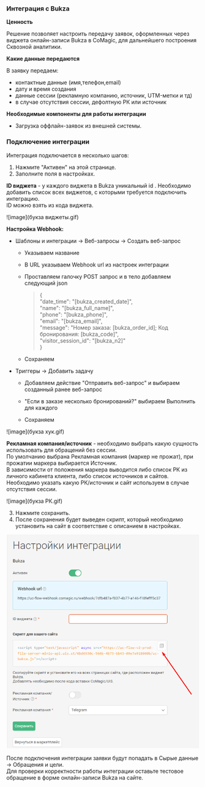 ### Интеграция с Bukza

**Ценность**  

Решение позволяет настроить передачу заявок, оформленных через виджета онлайн-записи Bukza в CoMagic, для дальнейшего построения Сквозной аналитики.

 **Какие данные передаются**    
  
В заявку передаем:

- контактные данные (имя,телефон,email)
- дату и время создания
- данные сессии (рекламную компанию, источник, UTM-метки и тд)
- в случае отсутствия сессии, дефолтную РК или источник  

**Необходимые компоненты для работы интеграции**  
- Загрузка оффлайн-заявок из внешней системы.


### Подключение интеграции 

Интеграция подключается в несколько шагов:

1. Нажмите "Активен" на этой странице.
2. Заполните поля в настройках.  

**ID виджета** - у каждого виджета в Bukza уникальный id . Необходимо добавить список всех виджетов, с которыми требуется подключить интеграцию.   
ID можно взять из кода виджета. 

![image](букза виджеты.gif)


**Настройка Webhook:**

- Шаблоны и интеграции → Веб-запросы → Создать веб-запрос
  - Указываем название
  - В URL указываем Webhook url из настроек интеграции
  - Проставляем галочку POST запрос и в тело добавляем следующий json
  
	> {  
"date_time": "[bukza_created_date]",  
"name": "[bukza_full_name]",  
"phone": "[bukza_phone]",  
"email": "[bukza_email]",  
"message": "Номер заказа: [bukza_order_id]; Код бронирования: [bukza_code]",  
"visitor_session_id": "[bukza_n2]"  
}  

  - Сохраняем 

- Триггеры → Добавить задачу 
  - Добавляем действие "Отправить веб-запрос" и выбираем созданный ранее веб-запрос

  - "Если в заказе несколько бронирований?" выбираем Выполнить для каждого

  - Сохраняем 

![image](букза хук.gif)


**Рекламная компания/источник** - необходимо выбрать какую сущность использовать для обращений без сессии.  
По умолчанию выбрана Рекламная компания (маркер не прожат), при прожатии маркера выбирается Источник.  
В зависимости от положения маркера выводится либо список РК из личного кабинета клиента, либо список источников и сайтов. Необходимо указать какую РК/источник и сайт используем в случае отсутствия сессии.

![image](букза РК.gif)

3. Нажмите сохранить.
4. После сохранения будет выведен скрипт, который необходимо установить на сайт в соответствие с описанием в настройках.

![image](bukza2.png)

После подключения интеграции заявки будут попадать в  Сырые данные -> Обращения и цели.  
Для проверки корректности работы интеграции оставьте тестовое обращение в форме онлайн-записи Bukza на сайте.
